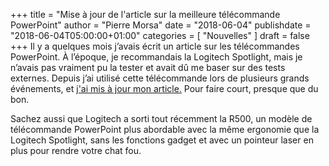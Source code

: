 +++
title       = "Mise à jour de l'article sur la meilleure télécommande PowerPoint"
author      = "Pierre Morsa"
date        = "2018-06-04"
publishdate = "2018-06-04T05:00:00+01:00" 
categories  = [ "Nouvelles" ]
draft       = false
+++
Il y a quelques mois j’avais écrit un article sur les télécommandes PowerPoint. À l’époque, je recommandais la Logitech Spotlight, mais je n’avais pas vraiment pu la tester et avait dû me baser sur des tests externes. Depuis j’ai utilisé cette télécommande lors de plusieurs grands événements, et [j'ai mis à jour mon article.](/post/2017-03-27-telecommande-powerpoint-ideale-logitech-spotlight) Pour faire court, presque que du bon.

Sachez aussi que Logitech a sorti tout récemment la R500, un modèle de télécommande PowerPoint plus abordable avec la même ergonomie que la Logitech Spotlight, sans les fonctions gadget et avec un pointeur laser en plus pour rendre votre chat fou.